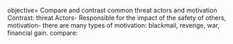 objective= Compare and contrast common threat actors and motivation
Contrast: threat Actors- Responsible for the impact of the safety of others, 
motivation- there are many types of motivation: blackmail, revenge, war, financial gain.
compare:  
